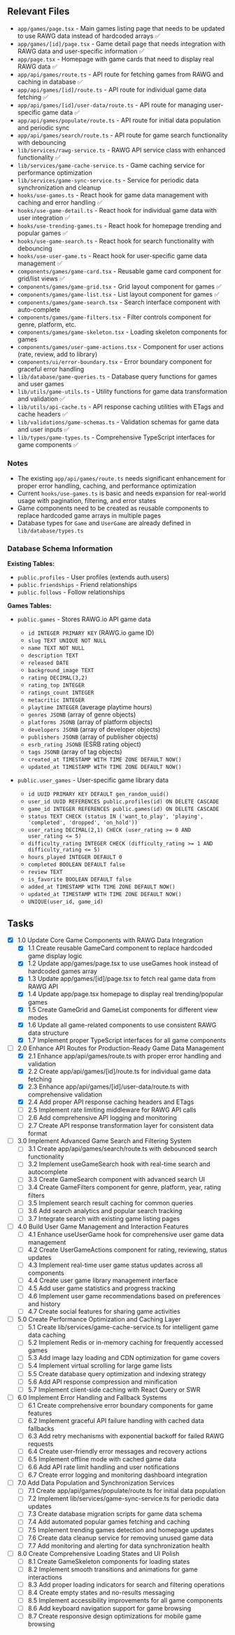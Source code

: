 
## Relevant Files

- `app/games/page.tsx` - Main games listing page that needs to be updated to use RAWG data instead of hardcoded arrays ✅
- `app/games/[id]/page.tsx` - Game detail page that needs integration with RAWG data and user-specific information ✅
- `app/page.tsx` - Homepage with game cards that need to display real RAWG data ✅
- `app/api/games/route.ts` - API route for fetching games from RAWG and caching in database ✅
- `app/api/games/[id]/route.ts` - API route for individual game data fetching ✅
- `app/api/games/[id]/user-data/route.ts` - API route for managing user-specific game data ✅
- `app/api/games/populate/route.ts` - API route for initial data population and periodic sync
- `app/api/games/search/route.ts` - API route for game search functionality with debouncing
- `lib/services/rawg-service.ts` - RAWG API service class with enhanced functionality ✅
- `lib/services/game-cache-service.ts` - Game caching service for performance optimization
- `lib/services/game-sync-service.ts` - Service for periodic data synchronization and cleanup
- `hooks/use-games.ts` - React hook for game data management with caching and error handling ✅
- `hooks/use-game-detail.ts` - React hook for individual game data with user integration ✅
- `hooks/use-trending-games.ts` - React hook for homepage trending and popular games ✅
- `hooks/use-game-search.ts` - React hook for search functionality with debouncing
- `hooks/use-user-game.ts` - React hook for user-specific game data management ✅
- `components/games/game-card.tsx` - Reusable game card component for grid/list views ✅
- `components/games/game-grid.tsx` - Grid layout component for games ✅
- `components/games/game-list.tsx` - List layout component for games ✅
- `components/games/game-search.tsx` - Search interface component with auto-complete
- `components/games/game-filters.tsx` - Filter controls component for genre, platform, etc.
- `components/games/game-skeleton.tsx` - Loading skeleton components for games
- `components/games/user-game-actions.tsx` - Component for user actions (rate, review, add to library)
- `components/ui/error-boundary.tsx` - Error boundary component for graceful error handling
- `lib/database/game-queries.ts` - Database query functions for games and user games
- `lib/utils/game-utils.ts` - Utility functions for game data transformation and validation ✅
- `lib/utils/api-cache.ts` - API response caching utilities with ETags and cache headers ✅
- `lib/validations/game-schemas.ts` - Validation schemas for game data and user inputs ✅
- `lib/types/game-types.ts` - Comprehensive TypeScript interfaces for game components ✅

### Notes

- The existing `app/api/games/route.ts` needs significant enhancement for proper error handling, caching, and performance optimization
- Current `hooks/use-games.ts` is basic and needs expansion for real-world usage with pagination, filtering, and error states
- Game components need to be created as reusable components to replace hardcoded game arrays in multiple pages
- Database types for `Game` and `UserGame` are already defined in `lib/database/types.ts`

### Database Schema Information

**Existing Tables:**
- `public.profiles` - User profiles (extends auth.users)
- `public.friendships` - Friend relationships 
- `public.follows` - Follow relationships

**Games Tables:**
- `public.games` - Stores RAWG.io API game data
  - `id INTEGER PRIMARY KEY` (RAWG.io game ID)
  - `slug TEXT UNIQUE NOT NULL`
  - `name TEXT NOT NULL`
  - `description TEXT`
  - `released DATE`
  - `background_image TEXT`
  - `rating DECIMAL(3,2)`
  - `rating_top INTEGER`
  - `ratings_count INTEGER`
  - `metacritic INTEGER`
  - `playtime INTEGER` (average playtime hours)
  - `genres JSONB` (array of genre objects)
  - `platforms JSONB` (array of platform objects)
  - `developers JSONB` (array of developer objects)
  - `publishers JSONB` (array of publisher objects)
  - `esrb_rating JSONB` (ESRB rating object)
  - `tags JSONB` (array of tag objects)
  - `created_at TIMESTAMP WITH TIME ZONE DEFAULT NOW()`
  - `updated_at TIMESTAMP WITH TIME ZONE DEFAULT NOW()`

- `public.user_games` - User-specific game library data
  - `id UUID PRIMARY KEY DEFAULT gen_random_uuid()`
  - `user_id UUID REFERENCES public.profiles(id) ON DELETE CASCADE`
  - `game_id INTEGER REFERENCES public.games(id) ON DELETE CASCADE`
  - `status TEXT CHECK (status IN ('want_to_play', 'playing', 'completed', 'dropped', 'on_hold'))`
  - `user_rating DECIMAL(2,1) CHECK (user_rating >= 0 AND user_rating <= 5)`
  - `difficulty_rating INTEGER CHECK (difficulty_rating >= 1 AND difficulty_rating <= 5)`
  - `hours_played INTEGER DEFAULT 0`
  - `completed BOOLEAN DEFAULT false`
  - `review TEXT`
  - `is_favorite BOOLEAN DEFAULT false`
  - `added_at TIMESTAMP WITH TIME ZONE DEFAULT NOW()`
  - `updated_at TIMESTAMP WITH TIME ZONE DEFAULT NOW()`
  - `UNIQUE(user_id, game_id)`

## Tasks

- [x] 1.0 Update Core Game Components with RAWG Data Integration
  - [x] 1.1 Create reusable GameCard component to replace hardcoded game display logic
  - [x] 1.2 Update app/games/page.tsx to use useGames hook instead of hardcoded games array
  - [x] 1.3 Update app/games/[id]/page.tsx to fetch real game data from RAWG API
  - [x] 1.4 Update app/page.tsx homepage to display real trending/popular games
  - [x] 1.5 Create GameGrid and GameList components for different view modes
  - [x] 1.6 Update all game-related components to use consistent RAWG data structure
  - [x] 1.7 Implement proper TypeScript interfaces for all game components

- [ ] 2.0 Enhance API Routes for Production-Ready Game Data Management
  - [x] 2.1 Enhance app/api/games/route.ts with proper error handling and validation
  - [x] 2.2 Create app/api/games/[id]/route.ts for individual game data fetching
  - [x] 2.3 Enhance app/api/games/[id]/user-data/route.ts with comprehensive validation
  - [x] 2.4 Add proper API response caching headers and ETags
  - [ ] 2.5 Implement rate limiting middleware for RAWG API calls
  - [ ] 2.6 Add comprehensive API logging and monitoring
  - [ ] 2.7 Create API response transformation layer for consistent data format

- [ ] 3.0 Implement Advanced Game Search and Filtering System
  - [ ] 3.1 Create app/api/games/search/route.ts with debounced search functionality
  - [ ] 3.2 Implement useGameSearch hook with real-time search and autocomplete
  - [ ] 3.3 Create GameSearch component with advanced search UI
  - [ ] 3.4 Create GameFilters component for genre, platform, year, rating filters
  - [ ] 3.5 Implement search result caching for common queries
  - [ ] 3.6 Add search analytics and popular search tracking
  - [ ] 3.7 Integrate search with existing game listing pages

- [ ] 4.0 Build User Game Management and Interaction Features
  - [ ] 4.1 Enhance useUserGame hook for comprehensive user game data management
  - [ ] 4.2 Create UserGameActions component for rating, reviewing, status updates
  - [ ] 4.3 Implement real-time user game status updates across all components
  - [ ] 4.4 Create user game library management interface
  - [ ] 4.5 Add user game statistics and progress tracking
  - [ ] 4.6 Implement user game recommendations based on preferences and history
  - [ ] 4.7 Create social features for sharing game activities

- [ ] 5.0 Create Performance Optimization and Caching Layer
  - [ ] 5.1 Create lib/services/game-cache-service.ts for intelligent game data caching
  - [ ] 5.2 Implement Redis or in-memory caching for frequently accessed games
  - [ ] 5.3 Add image lazy loading and CDN optimization for game covers
  - [ ] 5.4 Implement virtual scrolling for large game lists
  - [ ] 5.5 Create database query optimization and indexing strategy
  - [ ] 5.6 Add API response compression and minification
  - [ ] 5.7 Implement client-side caching with React Query or SWR

- [ ] 6.0 Implement Error Handling and Fallback Systems
  - [ ] 6.1 Create comprehensive error boundary components for game features
  - [ ] 6.2 Implement graceful API failure handling with cached data fallbacks
  - [ ] 6.3 Add retry mechanisms with exponential backoff for failed RAWG requests
  - [ ] 6.4 Create user-friendly error messages and recovery actions
  - [ ] 6.5 Implement offline mode with cached game data
  - [ ] 6.6 Add API rate limit handling and user notifications
  - [ ] 6.7 Create error logging and monitoring dashboard integration

- [ ] 7.0 Add Data Population and Synchronization Services
  - [ ] 7.1 Create app/api/games/populate/route.ts for initial data population
  - [ ] 7.2 Implement lib/services/game-sync-service.ts for periodic data updates
  - [ ] 7.3 Create database migration scripts for game data schema
  - [ ] 7.4 Add automated popular games fetching and caching
  - [ ] 7.5 Implement trending games detection and homepage updates
  - [ ] 7.6 Create data cleanup service for removing unused game data
  - [ ] 7.7 Add monitoring and alerting for data synchronization health

- [ ] 8.0 Create Comprehensive Loading States and UI Polish
  - [ ] 8.1 Create GameSkeleton components for loading states
  - [ ] 8.2 Implement smooth transitions and animations for game interactions
  - [ ] 8.3 Add proper loading indicators for search and filtering operations
  - [ ] 8.4 Create empty states and no-results messaging
  - [ ] 8.5 Implement accessibility improvements for all game components
  - [ ] 8.6 Add keyboard navigation support for game browsing
  - [ ] 8.7 Create responsive design optimizations for mobile game browsing
